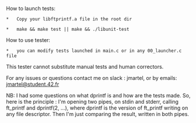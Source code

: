 How to launch tests:

	*	Copy your libftprintf.a file in the root dir

	*	make && make test || make && ./libunit-test


How to use tester:

	*	you can modify tests launched in main.c or in any 00_launcher.c file

This tester cannot substitute manual tests and human correctors.

For any issues or questions contact me on slack : jmartel, or by emails: jmartel@student.42.fr

NB:
I had some questions on what dprintf is and how are the tests made. So, here is the principle : I'm opening two pipes, on stdin and stderr, calling ft_printf and dprintf(2, ...), where dprintf is the version of ft_printf writing on any file descriptor. Then I'm just comparing the result, written in both pipes.

